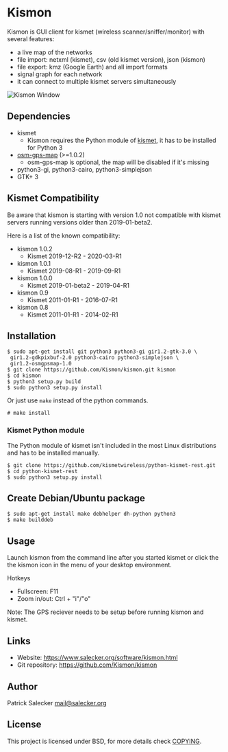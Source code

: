 # Kismon

Kismon is GUI client for kismet (wireless scanner/sniffer/monitor) with several features:
* a live map of the networks
* file import: netxml (kismet), csv (old kismet version), json (kismon)
* file export: kmz (Google Earth) and all import formats
* signal graph for each network
* it can connect to multiple kismet servers simultaneously

![Kismon Window](https:/files.salecker.org/kismon/images/0.8/kismon_window.png)

## Dependencies

* kismet
  * Kismon requires the Python module of [kismet](https://github.com/kismetwireless/kismet), it has to be installed for Python 3
* [osm-gps-map](https://github.com/nzjrs/osm-gps-map) (>=1.0.2)
  * osm-gps-map is optional, the map will be disabled if it's missing
* python3-gi, python3-cairo, python3-simplejson
* GTK+ 3

## Kismet Compatibility

Be aware that kismon is starting with version 1.0 not compatible with kismet servers running versions older than 2019-01-beta2.

Here is a list of the known compatibility:

* kismon 1.0.2
  * Kismet 2019-12-R2 - 2020-03-R1
* kismon 1.0.1
  * Kismet 2019-08-R1 - 2019-09-R1
* kismon 1.0.0
  * Kismet 2019-01-beta2 - 2019-04-R1
* kismon 0.9
  * Kismet 2011-01-R1 - 2016-07-R1
* kismon 0.8
  * Kismet 2011-01-R1 - 2014-02-R1

## Installation

```
$ sudo apt-get install git python3 python3-gi gir1.2-gtk-3.0 \
 gir1.2-gdkpixbuf-2.0 python3-cairo python3-simplejson \
 gir1.2-osmgpsmap-1.0
$ git clone https://github.com/Kismon/kismon.git kismon
$ cd kismon
$ python3 setup.py build
$ sudo python3 setup.py install
```

Or just use `make` instead of the python commands.
```
# make install
```

### Kismet Python module

The Python module of kismet isn't included in the most Linux distributions and has to be installed manually.

```
$ git clone https://github.com/kismetwireless/python-kismet-rest.git
$ cd python-kismet-rest
$ sudo python3 setup.py install
```

## Create Debian/Ubuntu package

```
$ sudo apt-get install make debhelper dh-python python3
$ make builddeb
```

## Usage
Launch kismon from the command line after you started kismet or click the the kismon icon in the menu of your desktop environment.

Hotkeys
* Fullscreen:  F11
* Zoom in/out: Ctrl + "i"/"o"

Note: The GPS reciever needs to be setup before running kismon and kismet.

## Links

* Website:         https://www.salecker.org/software/kismon.html
* Git repository:  https://github.com/Kismon/kismon

## Author
Patrick Salecker <mail@salecker.org>

## License
This project is licensed under BSD, for more details check [COPYING](COPYING).
